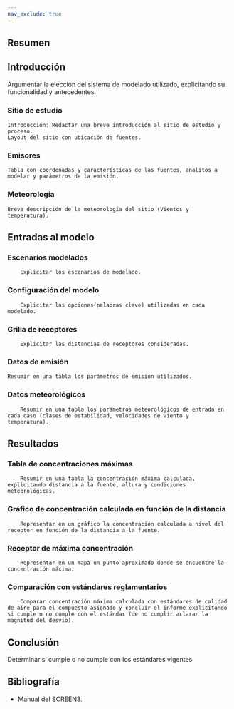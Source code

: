 ```yaml
---
nav_exclude: true
---
```


## Resumen




## Introducción

Argumentar la elección del sistema de modelado utilizado, explicitando su funcionalidad y antecedentes.

### Sitio de estudio
    Introducción: Redactar una breve introducción al sitio de estudio y proceso.
    Layout del sitio con ubicación de fuentes.

### Emisores
    Tabla con coordenadas y características de las fuentes, analitos a modelar y parámetros de la emisión.

### Meteorología
    Breve descripción de la meteorología del sitio (Vientos y temperatura).


## Entradas al modelo

### Escenarios modelados
        Explicitar los escenarios de modelado.

### Configuración del modelo
        Explicitar las opciones(palabras clave) utilizadas en cada modelado.

### Grilla de receptores
        Explicitar las distancias de receptores consideradas.
        
### Datos de emisión
	Resumir en una tabla los parámetros de emisión utilizados.

### Datos meteorológicos
        Resumir en una tabla los parámetros meteorológicos de entrada en cada caso (clases de estabilidad, velocidades de viento y temperatura).


## Resultados

### Tabla de concentraciones máximas
        Resumir en una tabla la concentración máxima calculada, explicitando distancia a la fuente, altura y condiciones meteorológicas.

### Gráfico de concentración calculada en función de la distancia
        Representar en un gráfico la concentración calculada a nivel del receptor en función de la distancia a la fuente.

### Receptor de máxima concentración
        Representar en un mapa un punto aproximado donde se encuentre la concentración máxima.

### Comparación con estándares reglamentarios
        Comparar concentración máxima calculada con estándares de calidad de aire para el compuesto asignado y concluir el informe explicitando si cumple o no cumple con el estándar (de no cumplir aclarar la magnitud del desvío).



## Conclusión

Determinar si cumple o no cumple con los estándares vigentes.



## Bibliografía

- Manual del SCREEN3.


